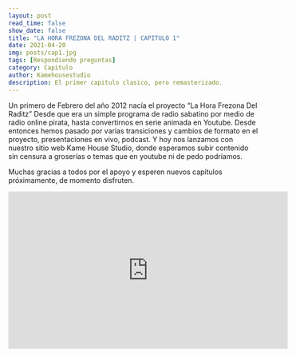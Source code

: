 ```yaml
---
layout: post
read_time: false
show_date: false
title: "LA HORA FREZONA DEL RADITZ | CAPITULO 1"
date: 2021-04-20
img: posts/cap1.jpg
tags: [Respondiendo preguntas]
category: Capitulo
author: Kamehousestudio
description: El primer capitulo clasico, pero remasterizado.
---
```

Un primero de Febrero del año 2012 nacía el proyecto “La Hora Frezona Del Raditz”
Desde que era un simple programa de radio sabatino por medio de radio online pirata, hasta convertirnos en serie animada en Youtube.
Desde entonces hemos pasado por varias transiciones y cambios de formato en el proyecto, presentaciones en vivo, podcast. Y hoy nos lanzamos con nuestro sitio web Kame House Studio, donde esperamos subir contenido sin censura a groserías o temas que en youtube ni de pedo podríamos.

Muchas gracias a todos por el apoyo y esperen nuevos capítulos próximamente, de momento disfruten.

<iframe width="560" height="315" src="https://www.pornhub.com/embed/661fe0284a6ad" title="YouTube video player" frameborder="0" allow="accelerometer; autoplay; clipboard-write; encrypted-media; gyroscope; picture-in-picture" allowfullscreen></iframe>
